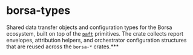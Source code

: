 # borsa-types

Shared data transfer objects and configuration types for the Borsa ecosystem, built on top of the [`paft`](https://github.com/paft-rs/paft) primitives. The crate collects report envelopes, attribution helpers, and orchestrator configuration structures that are reused across the `borsa-*` crates.***
